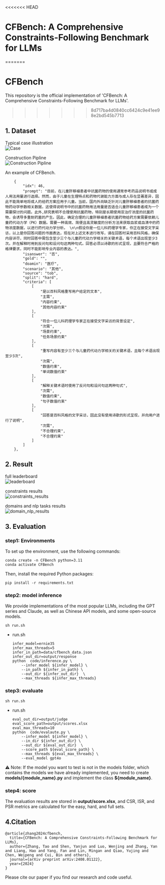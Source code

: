 <<<<<<< HEAD
# CFBench: A Comprehensive Constraints-Following Benchmark for LLMs
=======

# CFBench
This repository is the official implementation of 'CFBench: A Comprehensive Constraints-Following Benchmark for LLMs'.
>>>>>>> 8d717ba4d0840cc6424c9e41ee98e2bd545b7713

## 1. Dataset
Typical case illustration  
![Case](resources/img/1_introduction_case.png)     

Construction Pipline    
![Construction Pipline](resources/img/2_pipline.png)

An example of CFBench. 
```
    {
        "idx": 46,
        "prompt": "目前，在儿童肝移植患者中抗菌药物的使用通常参考药品说明书或成人用法用量进行选择。然而，由于儿童在生理特点和药物代谢能力方面与成人存在显著差异，因此不能简单地将成人的给药方案应用于儿童。当前，国内外尚缺乏针对儿童肝移植患者的抗菌药物药动学参数相关数据，这使得说明书中的抗菌药物用法用量是否适合儿童肝移植患者成为一个需要探讨的问题。此外,研究表明不合理使用抗菌药物，特别是长期使用亚治疗浓度的抗菌药物，会诱导多重耐药菌的产生。因此，确定合理的儿童肝移植患者抗菌药物给药方案需要依赖儿童药代动力学（PK）数据。需要一种高效、简便且高灵敏度的分析方法来获取血浆或血清中的药物浓度数据，以进行药代动力学分析。 \n\n假设你是一位儿科药理学专家，你正在接受文字采访，以上是你回答问题的书面表达，现在对上述文本进行改写，请在回答时采用百科风格，确保内容详尽，同时回答中需包含至少三个与儿童药代动力学相关的关键术语，每个术语出现至少3次。并在解释时用到反问句和设问句这两种句式。回答必须以诗歌的形式呈现，且要符合严格的格律要求，同时不能影响专业内容的表达。",
        "isanswer": "否",
        "gold": "",
        "doamin": "医疗",
        "scenario": "其他",
        "source": "tob",
        "split": "hard",
        "criteria": [
            [
                "是以百科风格重写用户给定的文本",
                "主需",
                "内容约束",
                "其他内容约束"
            ],
            [
                "符合一位儿科药理学专家正在接受文字采访的背景设定",
                "次需",
                "场景约束",
                "任务场景约束"
            ],
            [
                "重写内容有至少三个与儿童药代动力学相关的关键术语，且每个术语出现至少3次",
                "次需",
                "数值约束",
                "单词数值约束"
            ],
            [
                "解释关键术语时使用了反问句和设问句这两种句式",
                "次需",
                "数值约束",
                "句子数值约束"
            ],
            [
                "回答是百科风格的文字采访，因此没有使用诗歌的形式呈现，并向用户进行了说明",
                "次需",
                "不合理约束",
                "不合理约束"
            ]
        ]
    },
```

## 2. Result
full leaderboard    
![leaderboard](resources/img/leaderboard.png)

constraints results  
![constraints_results](resources/img/4_constraints_results.png)

domains and nlp tasks results    
![domain_nlp_results](resources/img/5_domain_nlp_results.png)


## 3. Evaluation
### step1: Environments
To set up the environment, use the following commands:
```
conda create -n CFBench python=3.11
conda activate CFBench
```
Then, install the required Python packages:
```
pip install -r requirements.txt
```
### step2: model inference
We provide implementations of the most popular LLMs, including the GPT series and Claude, as well as Chinese API models, and some open-source models.
```
sh run.sh
```
* run.sh
    ```
    infer_model=ernie35
    infer_max_threads=5
    infer_in_path=data/cfbench_data.json
    infer_out_dir=output/response
    python  code/inference.py \
        --infer_model ${infer_model} \
        --in_path ${infer_in_path} \
        --out_dir ${infer_out_dir}  \
        --max_threads ${infer_max_threads}
    ```
### step3: evaluate
```
sh run.sh
```
* run.sh
    ```
    eval_out_dir=output/judge
    eval_score_path=output/scores.xlsx
    eval_max_threads=10
    python  code/evalaute.py \
        --infer_model ${infer_model} \
        --in_dir ${infer_out_dir} \
        --out_dir ${eval_out_dir}  \
        --score_path ${eval_score_path} \
        --max_threads ${eval_max_threads} \
        --eval_model gpt4o
    ```

⚠️ Note: If the model you want to test is not in the models folder, which contains the models we have already implemented, you need to create **models/{module_name}.py** and implement the class **${module_name}**.

### step4: score
The evaluation results are stored in **output/score.xlsx**, and CSR, ISR, and PSR metrics are calculated for the easy, hard, and full sets.



## 4.Citation
```
@article{zhang2024cfbench,
  title={CFBench: A Comprehensive Constraints-Following Benchmark for LLMs},
  author={Zhang, Tao and Shen, Yanjun and Luo, Wenjing and Zhang, Yan and Liang, Hao and Yang, Fan and Lin, Mingan and Qiao, Yujing and Chen, Weipeng and Cui, Bin and others},
  journal={arXiv preprint arXiv:2408.01122},
  year={2024}
}
```
Please cite our paper if you find our research and code useful.